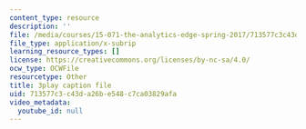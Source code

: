 ```yaml
---
content_type: resource
description: ''
file: /media/courses/15-071-the-analytics-edge-spring-2017/713577c3c43da26be548c7ca03829afa_j1d4_wrUEVs.srt
file_type: application/x-subrip
learning_resource_types: []
license: https://creativecommons.org/licenses/by-nc-sa/4.0/
ocw_type: OCWFile
resourcetype: Other
title: 3play caption file
uid: 713577c3-c43d-a26b-e548-c7ca03829afa
video_metadata:
  youtube_id: null
---
```

